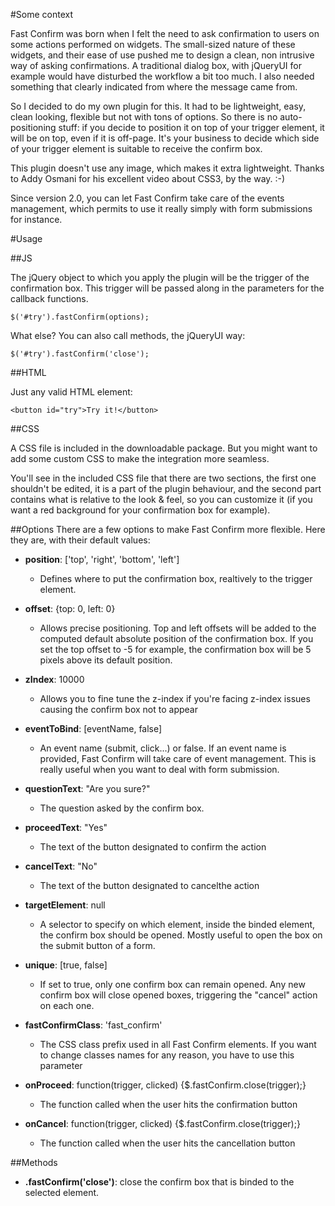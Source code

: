 #Some context

Fast Confirm was born when I felt the need to ask confirmation to users on some actions performed on widgets. The small-sized nature of these widgets, and their ease of use pushed me to design a clean, non intrusive way of asking confirmations. A traditional dialog box, with jQueryUI for example would have disturbed the workflow a bit too much. I also needed something that clearly indicated from where the message came from.

So I decided to do my own plugin for this. It had to be lightweight, easy, clean looking, flexible but not with tons of options. So there is no auto-positioning stuff: if you decide to position it on top of your trigger element, it will be on top, even if it is off-page. It's your business to decide which side of your trigger element is suitable to receive the confirm box.

This plugin doesn't use any image, which makes it extra lightweight. Thanks to Addy Osmani for his excellent video about CSS3, by the way. :-)

Since version 2.0, you can let Fast Confirm take care of the events management, which permits to use it really simply with form submissions for instance.

#Usage

##JS

The jQuery object to which you apply the plugin will be the trigger of the confirmation box. This trigger will be passed along in the parameters for the callback functions.

    $('#try').fastConfirm(options);

What else?
You can also call methods, the jQueryUI way:

    $('#try').fastConfirm('close');

##HTML

Just any valid HTML element:

    <button id="try">Try it!</button>

##CSS

A CSS file is included in the downloadable package. But you might want to add some custom CSS to make the integration more seamless.

You'll see in the included CSS file that there are two sections, the first one shouldn't be edited, it is a part of the plugin behaviour, and the second part contains what is relative to the look & feel, so you can customize it (if you want a red background for your confirmation box for example).

##Options
There are a few options to make Fast Confirm more flexible. Here they are, with their default values:

* __position__: ['top', 'right', 'bottom', 'left']
    * Defines where to put the confirmation box, realtively to the trigger element.
* __offset__: {top: 0, left: 0}
    * Allows precise positioning. Top and left offsets will be added to the computed default absolute position of the confirmation box. If you set the top offset to -5 for example, the confirmation box will be 5 pixels above its default position.
* __zIndex__: 10000
    * Allows you to fine tune the z-index if you're facing z-index issues causing the confirm box not to appear
* __eventToBind__: [eventName, false]
    * An event name (submit, click...) or false. If an event name is provided, Fast Confirm will take care of event management. This is really useful when you want to deal with form submission.
* __questionText__: "Are you sure?"
    * The question asked by the confirm box.
* __proceedText__: "Yes"
    * The text of the button designated to confirm the action
* __cancelText__: "No"
    * The text of the button designated to cancelthe action
* __targetElement__: null
    * A selector to specify on which element, inside the binded element, the confirm box should be opened. Mostly useful to open the box on the submit button of a form.
* __unique__: [true, false]
    * If set to true, only one confirm box can remain opened. Any new confirm box will close opened boxes, triggering the "cancel" action on each one.

* __fastConfirmClass__: 'fast_confirm'
    * The CSS class prefix used in all Fast Confirm elements. If you want to change classes names for any reason, you have to use this parameter
* __onProceed__: function(trigger, clicked) {$.fastConfirm.close(trigger);}
    * The function called when the user hits the confirmation button
* __onCancel__: function(trigger, clicked) {$.fastConfirm.close(trigger);}
    * The function called when the user hits the cancellation button

##Methods

* __.fastConfirm('close')__: close the confirm box that is binded to the selected element.